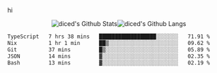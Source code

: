 hi

<div align="center">
  <img align="center" style="padding:0" src="https://github-readme-stats-dzcp99cze-dicedtomatos-projects.vercel.app/api?username=diced&show_icons=true&count_private=true&include_all_commits=true&hide=contribs&custom_title=GitHub%20Stats&theme=transparent&hide_border=true" alt="diced's Github Stats"><img align="center" style="padding:0" src="https://github-readme-stats-dzcp99cze-dicedtomatos-projects.vercel.app/api/top-langs/?username=diced&layout=compact&hide_border=true&theme=transparent" alt="diced's Github Langs">
</div>

<!--START_SECTION:waka-->

```txt
TypeScript   7 hrs 38 mins   ██████████████████░░░░░░░   71.91 %
Nix          1 hr 1 min      ██▒░░░░░░░░░░░░░░░░░░░░░░   09.62 %
Git          37 mins         █▒░░░░░░░░░░░░░░░░░░░░░░░   05.89 %
JSON         14 mins         ▓░░░░░░░░░░░░░░░░░░░░░░░░   02.35 %
Bash         13 mins         ▓░░░░░░░░░░░░░░░░░░░░░░░░   02.19 %
```

<!--END_SECTION:waka-->
